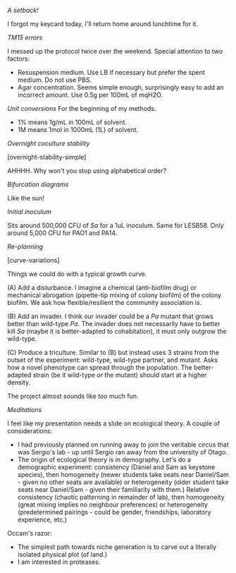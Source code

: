 *A setback!*

I forgot my keycard today, I'll return home around lunchtime for it.

*TM15 errors*

I messed up the protocol twice over the weekend. Special attention to two factors:
- Resuspension medium. Use LB if necessary but prefer the spent medium. Do not use PBS.
- Agar concentration. Seems simple enough, surprisingly easy to add an incorrect amount. Use 0.5g per 100mL of mqH2O.

*Unit conversions*
For the beginning of my methods.

- 1% means 1g/mL in 100mL of solvent.
- 1M means 1mol in 1000mL (1L) of solvent.

*Overnight coculture stability*

[overnight-stability-simple]

AHHHH. Why won't you stop using alphabetical order?

*Bifurcation diagrams*

Like the sun!

*Initial inoculum*

Sits around 500,000 CFU of *Sa* for a 1uL inoculum. Same for LESB58. Only around 5,000 CFU for PAO1 and PA14.

*Re-planning*

[curve-variations]

Things we could do with a typical growth curve.

(A) Add a disturbance. I imagine a chemical (anti-biofilm drug) or mechanical abrogation (pipette-tip mixing of colony biofilm) of the colony biofilm. We ask how flexible/resilient the community association is.

(B) Add an invader. I think our invader could be a *Pa* mutant that grows better than wild-type *Pa*. The invader does not necessarily have to better kill *Sa* (maybe it is better-adapted to cohabitation), it must only outgrow the wild-type.

(C) Produce a triculture. Similar to (B) but instead uses 3 strains from the outset of the experiment: wild-type, wild-type partner, and mutant. Asks how a novel phenotype can spread through the population. The better-adapted strain (be it wild-type *or* the mutant) should start at a higher density.

The project almost sounds like *too* much fun.

*Meditations*

I feel like my presentation needs a slide on ecological theory. A couple of considerations:
- I had previously planned on running away to join the veritable circus that was Sergio's lab - up until Sergio ran away from the university of Otago.
- The origin of ecological theory is in demography. Let's do a demographic experiment: consistency (Daniel and Sam as keystone species), then homogeneity (newer students take seats near Daniel/Sam - given no other seats are available) or heterogeneity (older student take seats near Daniel/Sam - given their familiarity with them.) Relative consistency (chaotic patterning in remainder of lab), then homogeneity (great mixing implies no neighbour preferences) or heterogeneity (predetermined pairings - could be gender, friendships, laboratory experience, etc.)

Occam's razor:
- The simplest path towards niche generation is to carve out a literally isolated physical plot (of land.)
- I am interested in proteases.